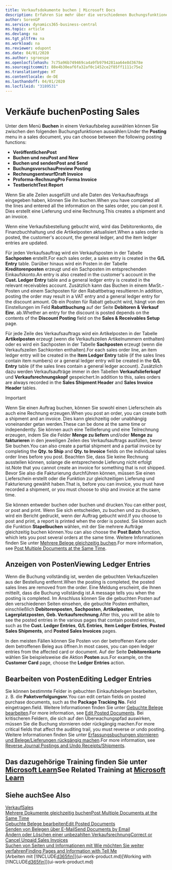 ```yaml
---
title: Verkaufsdokumente buchen | Microsoft Docs
description: Erfahren Sie mehr über die verschiedenen Buchungsfunktionen zum Buchen von Verkaufsbelegen und wie Sie gebuchte Belege aktualisieren können.
author: SorenGP
ms.service: dynamics365-business-central
ms.topic: article
ms.devlang: na
ms.tgt_pltfrm: na
ms.workload: na
ms.reviewer: edupont
ms.date: 04/01/2020
ms.author: sgroespe
ms.openlocfilehash: 7c75a96b749469ca4a9fb9794281aa64e8d3678e
ms.sourcegitcommit: 88e4b30eaf6fa32af0c1452ce2f85ff1111c75e2
ms.translationtype: HT
ms.contentlocale: de-DE
ms.lasthandoff: 04/01/2020
ms.locfileid: "3189531"
---
```

# <a name="posting-sales"></a><span data-ttu-id="529b2-103">Verkäufe buchen</span><span class="sxs-lookup"><span data-stu-id="529b2-103">Posting Sales</span></span>
<span data-ttu-id="529b2-104">Unter dem Menü **Buchen** in einem Verkaufsbeleg auswählen können Sie zwischen den folgenden Buchungsfunktionen auswählen:</span><span class="sxs-lookup"><span data-stu-id="529b2-104">Under the **Posting** menu in a sales document, you can choose between the following posting functions:</span></span>

* <span data-ttu-id="529b2-105">**Veröffentlichen**</span><span class="sxs-lookup"><span data-stu-id="529b2-105">**Post**</span></span>
* <span data-ttu-id="529b2-106">**Buchen und neu**</span><span class="sxs-lookup"><span data-stu-id="529b2-106">**Post and New**</span></span>
* <span data-ttu-id="529b2-107">**Buchen und senden**</span><span class="sxs-lookup"><span data-stu-id="529b2-107">**Post and Send**</span></span>
* <span data-ttu-id="529b2-108">**Buchungsvorschau**</span><span class="sxs-lookup"><span data-stu-id="529b2-108">**Preview Posting**</span></span>
* <span data-ttu-id="529b2-109">**Rechnungsentwurf**</span><span class="sxs-lookup"><span data-stu-id="529b2-109">**Draft Invoice**</span></span>
* <span data-ttu-id="529b2-110">**Proforma-Rechnung**</span><span class="sxs-lookup"><span data-stu-id="529b2-110">**Pro Forma Invoice**</span></span>
* <span data-ttu-id="529b2-111">**Testbericht**</span><span class="sxs-lookup"><span data-stu-id="529b2-111">**Test Report**</span></span>

<span data-ttu-id="529b2-112">Wenn Sie alle Zeilen ausgefüllt und alle Daten des Verkaufsauftrags eingegeben haben, können Sie ihn buchen.</span><span class="sxs-lookup"><span data-stu-id="529b2-112">When you have completed all the lines and entered all the information on the sales order, you can post it.</span></span> <span data-ttu-id="529b2-113">Dies erstellt eine Lieferung und eine Rechnung.</span><span class="sxs-lookup"><span data-stu-id="529b2-113">This creates a shipment and an invoice.</span></span>

<span data-ttu-id="529b2-114">Wenn eine Verkaufsbestellung gebucht wird, wird das Debitorenkonto, die Finanzbuchhaltung und die Artikelposten aktualisiert.</span><span class="sxs-lookup"><span data-stu-id="529b2-114">When a sales order is posted, the customer's account, the general ledger, and the item ledger entries are updated.</span></span>

<span data-ttu-id="529b2-115">Für jeden Verkaufsauftrag wird ein Verkaufsposten in der Tabelle **Sachposten** erstellt.</span><span class="sxs-lookup"><span data-stu-id="529b2-115">For each sales order, a sales entry is created in the **G/L Entry** table.</span></span> <span data-ttu-id="529b2-116">Darüber hinaus wird ein Posten in der Tabelle **Kreditorenposten** erzeugt und ein Sachposten im entsprechenden Einkaufskonto.</span><span class="sxs-lookup"><span data-stu-id="529b2-116">An entry is also created in the customer's account in the **Cust. Ledger Entry** table and a general ledger entry is created in the relevant receivables account.</span></span> <span data-ttu-id="529b2-117">Zusätzlich kann das Buchen in einem MwSt.-Posten und einem Sachposten für den Rabattbetrag resultieren.</span><span class="sxs-lookup"><span data-stu-id="529b2-117">In addition, posting the order may result in a VAT entry and a general ledger entry for the discount amount.</span></span> <span data-ttu-id="529b2-118">Ob ein Posten für Rabatt gebucht wird, hängt von den Einstellungen im Feld **Rabattbuchung** auf der Seite **Debitoren & Verkauf Einr.** ab.</span><span class="sxs-lookup"><span data-stu-id="529b2-118">Whether an entry for the discount is posted depends on the contents of the **Discount Posting** field on the **Sales & Receivables Setup** page.</span></span>

<span data-ttu-id="529b2-119">Für jede Zeile des Verkaufsauftrags wird ein Artikelposten in der Tabelle **Artikelposten** erzeugt (wenn die Verkaufszeilen Artikelnummern enthalten) oder es wird ein Sachposten in der Tabelle **Sachposten** erzeugt (wenn die Verkaufszeilen Sachkonten enthalten).</span><span class="sxs-lookup"><span data-stu-id="529b2-119">For each sales order line, an item ledger entry will be created in the **Item Ledger Entry** table (if the sales lines contain item numbers) or a general ledger entry will be created in the **G/L Entry** table (if the sales lines contain a general ledger account).</span></span> <span data-ttu-id="529b2-120">Zusätzlich dazu werden Verkaufsaufträge immer in den Tabellen **Verkaufslieferkopf** und **Verkaufsrechnungskopf** gespeichert.</span><span class="sxs-lookup"><span data-stu-id="529b2-120">In addition to this, sales orders are always recorded in the **Sales Shipment Header** and **Sales Invoice Header** tables.</span></span>

> [!IMPORTANT]  
>   <span data-ttu-id="529b2-121">Wenn Sie einen Auftrag buchen, können Sie sowohl einen Lieferschein als auch eine Rechnung erzeugen.</span><span class="sxs-lookup"><span data-stu-id="529b2-121">When you post an order, you can create both a shipment and an invoice.</span></span> <span data-ttu-id="529b2-122">Dies kann gleichzeitig oder unabhängig voneinander getan werden.</span><span class="sxs-lookup"><span data-stu-id="529b2-122">These can be done at the same time or independently.</span></span> <span data-ttu-id="529b2-123">Sie können auch eine Teillieferung und eine Teilrechnung erzeugen, indem Sie die Felder **Menge zu liefern** und/oder **Menge zu fakturieren** in den jeweiligen Zeilen des Verkaufsauftrags ausfüllen, bevor Sie buchen.</span><span class="sxs-lookup"><span data-stu-id="529b2-123">You can also create a partial shipment and a partial invoice by completing the **Qty. to Ship** and **Qty. to Invoice** fields on the individual sales order lines before you post.</span></span> <span data-ttu-id="529b2-124">Beachten Sie, dass Sie keine Rechnung ausstellen können, solange die entsprechende Lieferung nicht erfolgt ist.</span><span class="sxs-lookup"><span data-stu-id="529b2-124">Note that you cannot create an invoice for something that is not shipped.</span></span> <span data-ttu-id="529b2-125">Bevor Sie also die Fakturierung durchführen können, müssen Sie einen Lieferschein erstellt oder die Funktion zur gleichzeitigen Lieferung und Fakturierung gewählt haben.</span><span class="sxs-lookup"><span data-stu-id="529b2-125">That is, before you can invoice, you must have recorded a shipment, or you must choose to ship and invoice at the same time.</span></span>

<span data-ttu-id="529b2-126">Sie können entweder buchen oder buchen und drucken.</span><span class="sxs-lookup"><span data-stu-id="529b2-126">You can either post, or post and print.</span></span> <span data-ttu-id="529b2-127">Wenn Sie sich entscheiden, zu buchen und zu drucken, wird ein Bericht gedruckt, wenn der Auftrag gebucht wird.</span><span class="sxs-lookup"><span data-stu-id="529b2-127">If you choose to post and print, a report is printed when the order is posted.</span></span> <span data-ttu-id="529b2-128">Sie können auch die Funktion **Stapelbuchen** wählen, mit der Sie mehrere Aufträge gleichzeitig buchen können.</span><span class="sxs-lookup"><span data-stu-id="529b2-128">You can also choose the **Post Batch** function, which lets you post several orders at the same time.</span></span> <span data-ttu-id="529b2-129">Weitere Informationen finden Sie unter [Mehrere Belege gleichzeitig buchen](ui-batch-posting.md).</span><span class="sxs-lookup"><span data-stu-id="529b2-129">For more information, see [Post Multiple Documents at the Same Time](ui-batch-posting.md).</span></span>

## <a name="viewing-ledger-entries"></a><span data-ttu-id="529b2-130">Anzeigen von Posten</span><span class="sxs-lookup"><span data-stu-id="529b2-130">Viewing Ledger Entries</span></span>
<span data-ttu-id="529b2-131">Wenn die Buchung vollständig ist, werden die gebuchten Verkaufszeilen aus der Bestellung entfernt.</span><span class="sxs-lookup"><span data-stu-id="529b2-131">When the posting is completed, the posted sales lines are removed from the order.</span></span> <span data-ttu-id="529b2-132">Eine Meldung erscheint, die Ihnen mitteilt, dass die Buchung vollständig ist.</span><span class="sxs-lookup"><span data-stu-id="529b2-132">A message tells you when the posting is completed.</span></span> <span data-ttu-id="529b2-133">Im Anschluss können Sie die gebuchten Posten auf den verschiedenen Seiten einsehen, die gebuchte Posten enthalten, einschließlich **Debitorenposten**, **Sachposten**, **Artikelposten**, **Lagerplatzposten**, **Geb. Verkaufsrechnung**.</span><span class="sxs-lookup"><span data-stu-id="529b2-133">After this, you will be able to see the posted entries in the various pages that contain posted entries, such as the **Cust. Ledger Entries**, **G/L Entries**, **Item Ledger Entries**, **Posted Sales Shipments**, and **Posted Sales Invoices** pages.</span></span>  

<span data-ttu-id="529b2-134">In den meisten Fällen können Sie Posten von der betroffenen Karte oder dem betroffenen Beleg aus öffnen.</span><span class="sxs-lookup"><span data-stu-id="529b2-134">In most cases, you can open ledger entries from the affected card or document.</span></span> <span data-ttu-id="529b2-135">Auf der Seite **Debitorenkarte** wählen Sie beispielsweise die Aktion **Posten** aus.</span><span class="sxs-lookup"><span data-stu-id="529b2-135">For example, on the **Customer Card** page, choose the **Ledger Entries** action.</span></span>

## <a name="editing-ledger-entries"></a><span data-ttu-id="529b2-136">Bearbeiten von Posten</span><span class="sxs-lookup"><span data-stu-id="529b2-136">Editing Ledger Entries</span></span>
<span data-ttu-id="529b2-137">Sie können bestimmte Felder in gebuchten Einkaufsbelegen bearbeiten, z. B. die **Paketverfolgungsnr.**</span><span class="sxs-lookup"><span data-stu-id="529b2-137">You can edit certain fields on posted purchase documents, such as the **Package Tracking No.**</span></span> <span data-ttu-id="529b2-138">Feld eingetragen.</span><span class="sxs-lookup"><span data-stu-id="529b2-138">field.</span></span> <span data-ttu-id="529b2-139">Weitere Informationen finden Sie unter [Gebuchte Belege bearbeiten](across-edit-posted-document.md).</span><span class="sxs-lookup"><span data-stu-id="529b2-139">For more information, see [Edit Posted Documents](across-edit-posted-document.md).</span></span> <span data-ttu-id="529b2-140">Bei kritischeren Feldern, die sich auf den Überwachungspfad auswirken, müssen Sie die Buchung stornieren oder rückgängig machen.</span><span class="sxs-lookup"><span data-stu-id="529b2-140">For more critical fields that affect the auditing trail, you must reverse or undo posting.</span></span> <span data-ttu-id="529b2-141">Weitere Informationen finden Sie unter [Erfassungsbuchungen stornieren und Belege/Lieferungen rückgängig machen](finance-how-reverse-journal-posting.md).</span><span class="sxs-lookup"><span data-stu-id="529b2-141">For more information, see [Reverse Journal Postings and Undo Receipts/Shipments](finance-how-reverse-journal-posting.md).</span></span>

## <a name="see-related-training-at-microsoft-learn"></a><span data-ttu-id="529b2-142">Das dazugehörige Training finden Sie unter [Microsoft Learn](/learn/modules/ship-invoice-items-dynamics-365-business-central/index)</span><span class="sxs-lookup"><span data-stu-id="529b2-142">See Related Training at [Microsoft Learn](/learn/modules/ship-invoice-items-dynamics-365-business-central/index)</span></span>

## <a name="see-also"></a><span data-ttu-id="529b2-143">Siehe auch</span><span class="sxs-lookup"><span data-stu-id="529b2-143">See Also</span></span>
[<span data-ttu-id="529b2-144">Verkauf</span><span class="sxs-lookup"><span data-stu-id="529b2-144">Sales</span></span>](sales-manage-sales.md)  
[<span data-ttu-id="529b2-145">Mehrere Dokumente gleichzeitig buchen</span><span class="sxs-lookup"><span data-stu-id="529b2-145">Post Multiple Documents at the Same Time</span></span>](ui-batch-posting.md)  
[<span data-ttu-id="529b2-146">Gebuchte Belege bearbeiten</span><span class="sxs-lookup"><span data-stu-id="529b2-146">Edit Posted Documents</span></span>](across-edit-posted-document.md)  
[<span data-ttu-id="529b2-147">Senden von Belegen über E-Mail</span><span class="sxs-lookup"><span data-stu-id="529b2-147">Send Documents by Email</span></span>](ui-how-send-documents-email.md)  
[<span data-ttu-id="529b2-148">Ändern oder Löschen einer unbezahlten Verkaufsrechnung</span><span class="sxs-lookup"><span data-stu-id="529b2-148">Correct or Cancel Unpaid Sales Invoices</span></span>](sales-how-correct-cancel-sales-invoice.md)  
[<span data-ttu-id="529b2-149">Suchen von Seiten und Informationen mit Wie möchten Sie weiter verfahren</span><span class="sxs-lookup"><span data-stu-id="529b2-149">Finding Pages and Information with Tell Me</span></span>](ui-search.md)  
<span data-ttu-id="529b2-150">[Arbeiten mit [!INCLUDE[d365fin](includes/d365fin_md.md)]](ui-work-product.md)</span><span class="sxs-lookup"><span data-stu-id="529b2-150">[Working with [!INCLUDE[d365fin](includes/d365fin_md.md)]](ui-work-product.md)</span></span>

